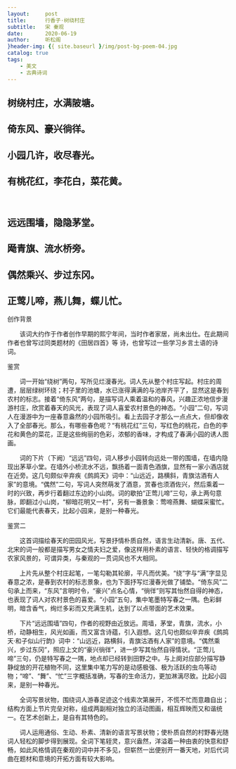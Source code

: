 ```yaml
---
layout:     post
title:      行香子·树绕村庄
subtitle:   宋 秦观
date:       2020-06-19
author:     听松阁
}header-img: {{ site.baseurl }/img/post-bg-poem-04.jpg
catalog: true
tags:
    - 美文
    - 古典诗词
---
```


## 树绕村庄，水满陂塘。
## 倚东风、豪兴徜徉。
## 小园几许，收尽春光。
## 有桃花红，李花白，菜花黄。
&nbsp;
## 远远围墙，隐隐茅堂。
## 飏青旗、流水桥旁。
## 偶然乘兴、步过东冈。
## 正莺儿啼，燕儿舞，蝶儿忙。



创作背景

　　该词大约作于作者创作早期的熙宁年间，当时作者家居，尚未出仕。在此期间作者也曾写过同类题材的《田居四首》等 诗，也曾写过一些学习乡言土语的诗词。 





鉴赏

　　词一开始“绕树”两句，写所见烂漫春光。词人先从整个村庄写起。村庄的周遭，层层绿树环绕；村子里的池塘，水已涨得满满的与池岸齐平了，显然这是春到农村的标志。接着“倚东风”两句，是描写词人乘着温和的春风，兴趣正浓地信步漫游村庄，欣赏着春天的风光，表现了词人喜爱农村景色的神态。“小园”二句，写词人在漫游中为一座春意盎然的小园所吸引。看上去园子才那么一点点大，但却像收入了全部春光。那么，有哪些春色呢？“有桃花红”三句，写红色的桃花，白色的李花和黄色的菜花，正是这些绚丽的色彩，浓郁的香味，才构成了春满小园的诱人图画。

　　词的下片（下阙）“远远”四句，词人移步小园转向远处一带的围墙，在墙内隐现出茅草小堂。在墙外小桥流水不远，飘扬着一面青色酒旗，显然有一家小酒店就在近旁。这几句颇似辛弃疾《鹧鸪天》词中：“山远近，路横斜，青旗沽酒有人家”的意境。“偶然”二句，写词人突然萌发了酒意，赏春也须酒佐兴，然后乘着一时的兴致，再步行着翻过东边的小山岗。词的歇拍“正莺儿啼”三句，承上两句意脉，即翻过小山岗，“柳暗花明又一村”，另有一番景象：莺啼燕舞、蝴蝶采蜜忙。它们最能代表春天，比起小园来，是别一种春光。





鉴赏二

　　这首词描绘春天的田园风光，写景抒情朴质自然，语言生动清新。唐、五代、北宋的词一般都是描写男女之情夫妇之爱，像这样用朴素的语言、轻快的格调描写农家风景的，可谓异类，与秦观的一贯词风也不大相同。

　　上片先从整个村庄起笔，一笔勾勒其轮廓，平凡而优美。“绕”字与“满”字显见春意之浓，是春到农村的标志景象，也为下面抒写烂漫春光做了铺垫。“倚东风”二句承上而来，“东风”言明时令，“豪兴”点名心情，“徜徉”则写其怡然自得的神态，也表现了词人对农村景色的喜爱。“小园”五句，集中笔墨特写春之一隅。色彩鲜明，暗含香气，绚烂多彩而又充满生机，达到了以点带面的艺术效果。

　　下片“远远围墙”四句，作者的视野由近放远。周墙，茅堂，青旗，流水，小桥，动静相生，风光如画，而又富含诗蕴，引入遐想。这几句也颇似辛弃疾《鹧鸪天·和子似山行韵》词中：“山远近，路横斜，青旗沽酒有人家”的意境。“偶然乘兴，步过东冈”，照应上文的“豪兴徜徉”，进一步写其怡然自得情状。“正莺儿啼”三句，仍是特写春之一隅，地点却已经转到田野之中。与上阕对应部分描写静静绽放的开花植物不同，这里集中笔力写的是动感极强、极为活跃的虫鸟等动物；“啼”、“舞”、“忙”三字概括准确，写春的生命活力，更加淋漓尽致。比起小园来，是别一种春光。

　　全词写景状物，围绕词人游春足迹这个线索次第展开，不慌不忙而意趣自出；结构方面上节片完垒对称，组成两副相对独立的活动图画，相互辉映而又和谐统一。在艺术创新上，是自有其特色的。

　　词人运用通俗、生动、朴素、清新的语言写景状物；使朴质自然的村野春光随词人轻松的脚步得到展现。全词下笔轾灵，意兴盎然，洋溢着一种由衷的快意和舒畅，如此风格情调在秦观的词中并不多见，但崭然一出便别开一番天地，对后代词曲在题材和意境的开拓方面有较大影响。
